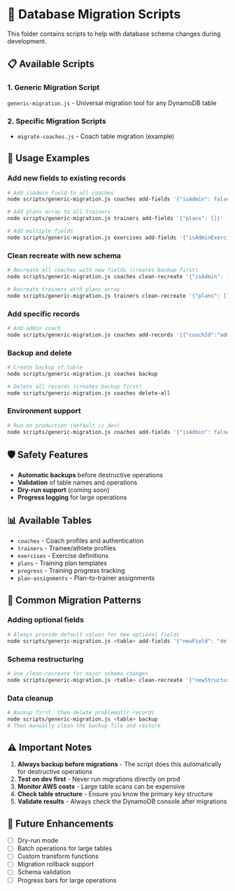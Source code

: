 # 🔄 Database Migration Scripts

This folder contains scripts to help with database schema changes during development.

## 📋 Available Scripts

### 1. Generic Migration Script
`generic-migration.js` - Universal migration tool for any DynamoDB table

### 2. Specific Migration Scripts
- `migrate-coaches.js` - Coach table migration (example)

## 🚀 Usage Examples

### Add new fields to existing records
```bash
# Add isAdmin field to all coaches
node scripts/generic-migration.js coaches add-fields '{"isAdmin": false}'

# Add plans array to all trainers  
node scripts/generic-migration.js trainers add-fields '{"plans": []}'

# Add multiple fields
node scripts/generic-migration.js exercises add-fields '{"isAdminExercise": false, "originalExerciseId": null}'
```

### Clean recreate with new schema
```bash
# Recreate all coaches with new fields (creates backup first)
node scripts/generic-migration.js coaches clean-recreate '{"isAdmin": false}'

# Recreate trainers with plans array
node scripts/generic-migration.js trainers clean-recreate '{"plans": []}'
```

### Add specific records
```bash
# Add admin coach
node scripts/generic-migration.js coaches add-records '[{"coachId":"admin-123","name":"Admin User","email":"admin@test.com","isAdmin":true}]'
```

### Backup and delete
```bash
# Create backup of table
node scripts/generic-migration.js coaches backup

# Delete all records (creates backup first)
node scripts/generic-migration.js coaches delete-all
```

### Environment support
```bash
# Run on production (default is dev)
node scripts/generic-migration.js coaches add-fields '{"isAdmin": false}' --env=prod
```

## 🛡️ Safety Features

- **Automatic backups** before destructive operations
- **Validation** of table names and operations
- **Dry-run support** (coming soon)
- **Progress logging** for large operations

## 📊 Available Tables

- `coaches` - Coach profiles and authentication
- `trainers` - Trainee/athlete profiles  
- `exercises` - Exercise definitions
- `plans` - Training plan templates
- `progress` - Training progress tracking
- `plan-assignments` - Plan-to-trainer assignments

## 🔧 Common Migration Patterns

### Adding optional fields
```bash
# Always provide default values for new optional fields
node scripts/generic-migration.js <table> add-fields '{"newField": "defaultValue"}'
```

### Schema restructuring  
```bash
# Use clean-recreate for major schema changes
node scripts/generic-migration.js <table> clean-recreate '{"newStructure": {}}'
```

### Data cleanup
```bash
# Backup first, then delete problematic records
node scripts/generic-migration.js <table> backup
# Then manually clean the backup file and restore
```

## ⚠️ Important Notes

1. **Always backup before migrations** - The script does this automatically for destructive operations
2. **Test on dev first** - Never run migrations directly on prod
3. **Monitor AWS costs** - Large table scans can be expensive
4. **Check table structure** - Ensure you know the primary key structure
5. **Validate results** - Always check the DynamoDB console after migrations

## 🎯 Future Enhancements

- [ ] Dry-run mode
- [ ] Batch operations for large tables  
- [ ] Custom transform functions
- [ ] Migration rollback support
- [ ] Schema validation
- [ ] Progress bars for large operations
